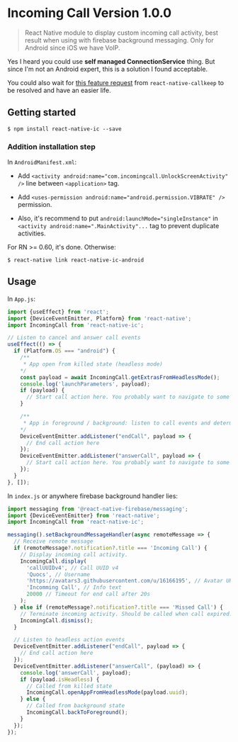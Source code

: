 # Incoming Call Version 1.0.0

> React Native module to display custom incoming call activity, best result when using with firebase background messaging. Only for Android since iOS we have VoIP.

Yes I heard you could use **self managed ConnectionService** thing. But since I'm not an Android expert, this is a solution I found acceptable.

You could also wait for [this feature request](https://github.com/react-native-webrtc/react-native-callkeep/issues/43) from `react-native-callkeep` to be resolved and have an easier life.

<!-- <img width="400" src="https://cbe.themaestro.in/Bharath/incoming-call.jpg"> -->

## Getting started

`$ npm install react-native-ic --save`

### Addition installation step

In `AndroidManifest.xml`:

- Add `<activity android:name="com.incomingcall.UnlockScreenActivity" />` line between `<application>` tag.

- Add `<uses-permission android:name="android.permission.VIBRATE" />` permission.

- Also, it's recommend to put `android:launchMode="singleInstance"` in `<activity android:name=".MainActivity"...` tag to prevent duplicate activities.

For RN >= 0.60, it's done. Otherwise:

`$ react-native link react-native-ic-android`

## Usage

In `App.js`:

```javascript
import {useEffect} from 'react';
import {DeviceEventEmitter, Platform} from 'react-native';
import IncomingCall from 'react-native-ic';

// Listen to cancel and answer call events
useEffect(() => {
  if (Platform.OS === "android") {
    /**
     * App open from killed state (headless mode)
    */
    const payload = await IncomingCall.getExtrasFromHeadlessMode();
    console.log('launchParameters', payload);
    if (payload) {
      // Start call action here. You probably want to navigate to some CallRoom screen with the payload.uuid.
    }

    /**
     * App in foreground / background: listen to call events and determine what to do next
    */
    DeviceEventEmitter.addListener("endCall", payload => {
      // End call action here
    });
    DeviceEventEmitter.addListener("answerCall", payload => {
      // Start call action here. You probably want to navigate to some CallRoom screen with the payload.uuid.
    });
  }
}, []);
```

In `index.js` or anywhere firebase background handler lies: 

```javascript
import messaging from '@react-native-firebase/messaging';
import {DeviceEventEmitter} from 'react-native';
import IncomingCall from 'react-native-ic';

messaging().setBackgroundMessageHandler(async remoteMessage => {
  // Receive remote message
  if (remoteMessage?.notification?.title === 'Incoming Call') {
    // Display incoming call activity.
    IncomingCall.display(
      'callUUIDv4', // Call UUID v4
      'Quocs', // Username
      'https://avatars3.githubusercontent.com/u/16166195', // Avatar URL
      'Incomming Call', // Info text
      20000 // Timeout for end call after 20s
    );
  } else if (remoteMessage?.notification?.title === 'Missed Call') {
    // Terminate incoming activity. Should be called when call expired.
    IncomingCall.dismiss();
  }

  // Listen to headless action events
  DeviceEventEmitter.addListener("endCall", payload => {
    // End call action here
  });
  DeviceEventEmitter.addListener("answerCall", (payload) => {
    console.log('answerCall', payload);
    if (payload.isHeadless) {
      // Called from killed state
      IncomingCall.openAppFromHeadlessMode(payload.uuid);
    } else {
      // Called from background state
      IncomingCall.backToForeground();
    }
  });
});
```
